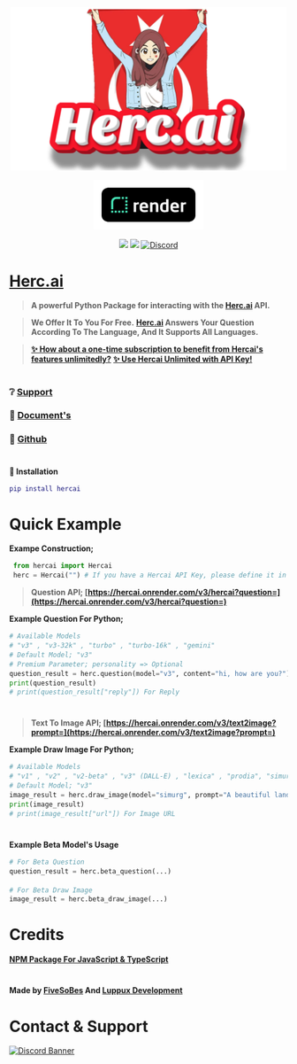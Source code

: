 <p align="center"> <a href="#"> <img width=500 src="https://raw.githubusercontent.com/Bes-js/herc.ai/main/hercai-logo.png"></a></p> 
<p align="center"> <a href="https://render.com?ref=hercai"> <img width=200 height=90 src="https://raw.githubusercontent.com/Bes-js/herc.ai/main/render-logo.png"></a> </p>
<p align="center"> <img src="https://img.shields.io/github/repo-size/Bes-js/Hercai.py?style=for-the-badge"> <img src="https://img.shields.io/github/contributors/Bes-js/Hercai.py?style=for-the-badge"> <a href="https://discord.gg/luppux" target="_blank"> <img alt="Discord" src="https://img.shields.io/badge/Support-Click%20here-7289d9?style=for-the-badge&logo=discord"></p>

# [Herc.ai](https://discord.gg/luppux)

> **A powerful Python Package for interacting with the [Herc.ai](https://discord.gg/luppux) API.**

> **We Offer It To You For Free.**
> **[Herc.ai](https://discord.gg/luppux) Answers Your Question According To The Language, And It Supports All Languages.**

> **[✨ How about a one-time subscription to benefit from Hercai's features unlimitedly?](https://hercai-shop.onrender.com)**
**[✨ Use Hercai Unlimited with API Key!](https://hercai-shop.onrender.com)**
#
### ❔ [Support](https://discord.gg/luppux)
### 📖 [Document's](https://fivesobes.gitbook.io/hercai/)
### 📝 [Github](https://github.com/Bes-js/Hercai.py)
#
**📂 Installation**
```lua
pip install hercai
```
#
# Quick Example

**Exampe Construction;**
```py
 from hercai import Hercai
 herc = Hercai("") # If you have a Hercai API Key, please define it in this section. 
```
 
 > **Question API; [https://hercai.onrender.com/v3/hercai?question=](https://hercai.onrender.com/v3/hercai?question=)**

**Example Question For Python;**
```py
# Available Models 
# "v3" , "v3-32k" , "turbo" , "turbo-16k" , "gemini" 
# Default Model; "v3" 
# Premium Parameter; personality => Optional
question_result = herc.question(model="v3", content="hi, how are you?")
print(question_result)
# print(question_result["reply"]) For Reply
```
#

> **Text To Image API; [https://hercai.onrender.com/v3/text2image?prompt=](https://hercai.onrender.com/v3/text2image?prompt=)**

**Example Draw Image For Python;**
```py
# Available Models 
# "v1" , "v2" , "v2-beta" , "v3" (DALL-E) , "lexica" , "prodia", "simurg", "animefy", "raava", "shonin" 
# Default Model; "v3" 
image_result = herc.draw_image(model="simurg", prompt="A beautiful landscape", negative_prompt="Dark and gloomy")
print(image_result)
# print(image_result["url"]) For Image URL        
```
#
**Example Beta Model's Usage**
```py
# For Beta Question
question_result = herc.beta_question(...)

# For Beta Draw Image
image_result = herc.beta_draw_image(...)
```
#
# Credits
 
**[NPM Package For JavaScript & TypeScript](https://www.npmjs.com/package/hercai)**
#
**Made by [FiveSoBes](https://github.com/Bes-js) And [Luppux Development](https://github.com/Luppux)**


# Contact & Support

[![Discord Banner](https://api.weblutions.com/discord/invite/luppux/)](https://discord.gg/luppux)
